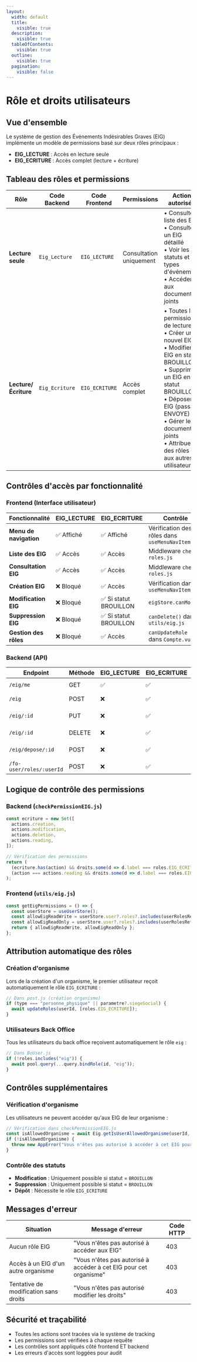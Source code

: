 ```yaml
---
layout:
  width: default
  title:
    visible: true
  description:
    visible: true
  tableOfContents:
    visible: true
  outline:
    visible: true
  pagination:
    visible: false
---
```


# Rôle et droits utilisateurs

## Vue d'ensemble

Le système de gestion des Événements Indésirables Graves (EIG) implémente un modèle de permissions basé sur deux rôles principaux :

- **EIG_LECTURE** : Accès en lecture seule
- **EIG_ECRITURE** : Accès complet (lecture + écriture)

## Tableau des rôles et permissions

| Rôle | Code Backend | Code Frontend | Permissions | Actions autorisées |
|------|-------------|---------------|-------------|-------------------|
| **Lecture seule** | `Eig_Lecture` | `EIG_LECTURE` | Consultation uniquement | • Consulter la liste des EIG<br>• Consulter un EIG détaillé<br>• Voir les statuts et types d'événements<br>• Accéder aux documents joints |
| **Lecture/Écriture** | `Eig_Ecriture` | `EIG_ECRITURE` | Accès complet | • Toutes les permissions de lecture<br>• Créer un nouvel EIG<br>• Modifier un EIG en statut BROUILLON<br>• Supprimer un EIG en statut BROUILLON<br>• Déposer un EIG (passage ENVOYE)<br>• Gérer les documents joints<br>• Attribuer des rôles EIG aux autres utilisateurs |

## Contrôles d'accès par fonctionnalité

### Frontend (Interface utilisateur)

| Fonctionnalité | EIG_LECTURE | EIG_ECRITURE | Contrôle |
|----------------|-------------|---------------|----------|
| **Menu de navigation** | ✅ Affiché | ✅ Affiché | Vérification des rôles dans `useMenuNavItem.js` |
| **Liste des EIG** | ✅ Accès | ✅ Accès | Middleware `check-roles.js` |
| **Consultation EIG** | ✅ Accès | ✅ Accès | Middleware `check-roles.js` |
| **Création EIG** | ❌ Bloqué | ✅ Accès | Vérification dans `useMenuNavItem.js` |
| **Modification EIG** | ❌ Bloqué | ✅ Si statut BROUILLON | `eigStore.canModify` |
| **Suppression EIG** | ❌ Bloqué | ✅ Si statut BROUILLON | `canDelete()` dans `utils/eig.js` |
| **Gestion des rôles** | ❌ Bloqué | ✅ Accès | `canUpdateRole` dans `Compte.vue` |

### Backend (API)

| Endpoint | Méthode | EIG_LECTURE | EIG_ECRITURE | Middleware |
|----------|---------|-------------|---------------|------------|
| `/eig/me` | GET | ✅ | ✅ | `checkPermissionEIG({ action: "READING" })` |
| `/eig` | POST | ❌ | ✅ | `checkPermissionEIG({ action: "CREATION" })` |
| `/eig/:id` | PUT | ❌ | ✅ | `checkPermissionEIG({ action: "MODIFICATION" })` |
| `/eig/:id` | DELETE | ❌ | ✅ | `checkPermissionEIG({ action: "DELETION" })` |
| `/eig/depose/:id` | POST | ❌ | ✅ | `checkPermissionEIG({ action: "MODIFICATION" })` |
| `/fo-user/roles/:userId` | POST | ❌ | ✅ | `checkPermissionFoRole({ role: "EIG_ECRITURE" })` |

## Logique de contrôle des permissions

### Backend (`checkPermissionEIG.js`)

```javascript
const ecriture = new Set([
  actions.creation,
  actions.modification, 
  actions.deletion,
  actions.reading,
]);

// Vérification des permissions
return (
  (ecriture.has(action) && droits.some(d => d.label === roles.EIG_ECRITURE)) ||
  (action === actions.reading && droits.some(d => d.label === roles.EIG_LECTURE))
);
```

### Frontend (`utils/eig.js`)

```javascript
const getEigPermissions = () => {
  const userStore = useUserStore();
  const allowEigReadWrite = userStore.user?.roles?.includes(userRolesRef.EIG_ECRITURE);
  const allowEigReadOnly = userStore.user?.roles?.includes(userRolesRef.EIG_LECTURE);
  return { allowEigReadWrite, allowEigReadOnly };
};
```

## Attribution automatique des rôles

### Création d'organisme

Lors de la création d'un organisme, le premier utilisateur reçoit automatiquement le rôle `EIG_ECRITURE` :

```javascript
// Dans post.js (création organisme)
if (type === "personne_physique" || parametre?.siegeSocial) {
  await updateRoles(userId, [roles.EIG_ECRITURE]);
}
```

### Utilisateurs Back Office

Tous les utilisateurs du back office reçoivent automatiquement le rôle `eig` :

```javascript
// Dans BoUser.js
if (!roles.includes("eig")) {
  await pool.query(...query.bindRole(id, "eig"));
}
```

## Contrôles supplémentaires

### Vérification d'organisme

Les utilisateurs ne peuvent accéder qu'aux EIG de leur organisme :

```javascript
// Vérification dans checkPermissionEIG.js
const isAllowedOrganisme = await Eig.getIsUserAllowedOrganisme(userId, eigId);
if (!isAllowedOrganisme) {
  throw new AppError("Vous n'êtes pas autorisé à accéder à cet EIG pour cet organisme");
}
```

### Contrôle des statuts

- **Modification** : Uniquement possible si statut = `BROUILLON`
- **Suppression** : Uniquement possible si statut = `BROUILLON`
- **Dépôt** : Nécessite le rôle `EIG_ECRITURE`

## Messages d'erreur

| Situation | Message d'erreur | Code HTTP |
|-----------|------------------|-----------|
| Aucun rôle EIG | "Vous n'êtes pas autorisé à accéder aux EIG" | 403 |
| Accès à un EIG d'un autre organisme | "Vous n'êtes pas autorisé à accéder à cet EIG pour cet organisme" | 403 |
| Tentative de modification sans droits | "Vous n'êtes pas autorisé modifier les droits" | 403 |

## Sécurité et traçabilité

- Toutes les actions sont tracées via le système de tracking
- Les permissions sont vérifiées à chaque requête
- Les contrôles sont appliqués côté frontend ET backend
- Les erreurs d'accès sont loggées pour audit
